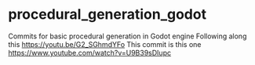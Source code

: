 # procedural_generation_godot
 Commits for basic procedural generation in Godot engine
 Following along this https://youtu.be/G2_SGhmdYFo
 This commit is this one https://www.youtube.com/watch?v=U9B39sDIupc